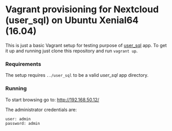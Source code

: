 # Vagrant provisioning for Nextcloud (user_sql) on Ubuntu Xenial64 (16.04)

This is just a basic Vagrant setup for testing purpose of [user_sql](https://github.com/nextcloud/user_sql) app.
To get it up and running just clone this repository and run `vagrant up`.

### Requirements

The setup requires `../user_sql` to be a valid *user_sql* app directory.

### Running

To start browsing go to: http://192.168.50.12/

The administrator credentials are:
```
user: admin
password: admin
```
